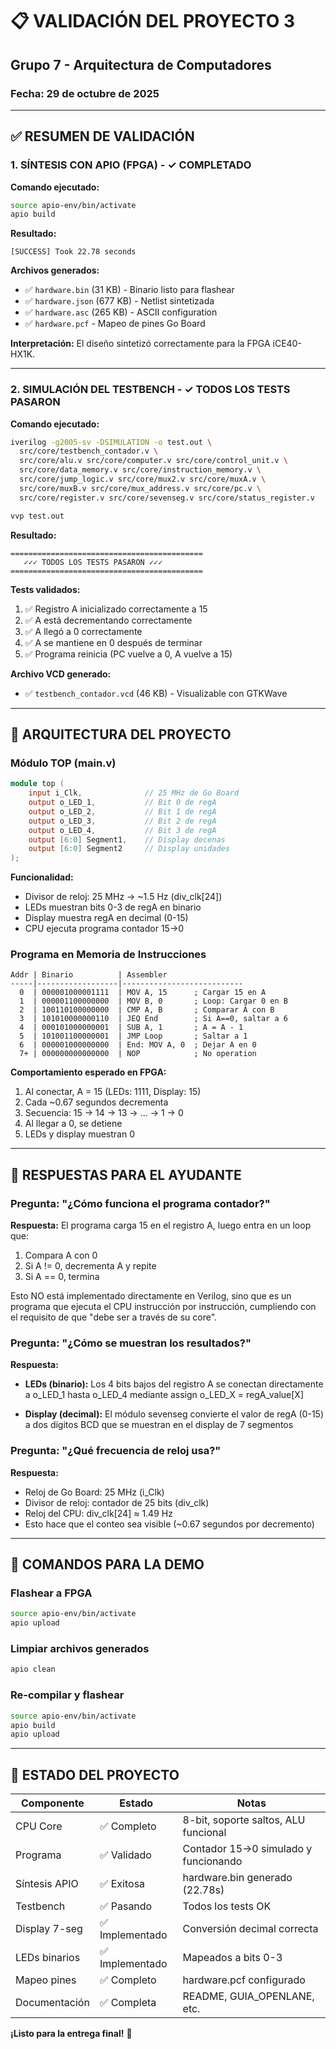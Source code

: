 # 📋 VALIDACIÓN DEL PROYECTO 3
## Grupo 7 - Arquitectura de Computadores
### Fecha: 29 de octubre de 2025

---

## ✅ RESUMEN DE VALIDACIÓN

### 1. SÍNTESIS CON APIO (FPGA) - ✓ COMPLETADO

**Comando ejecutado:**
```bash
source apio-env/bin/activate
apio build
```

**Resultado:**
```
[SUCCESS] Took 22.78 seconds
```

**Archivos generados:**
- ✅ `hardware.bin` (31 KB) - Binario listo para flashear
- ✅ `hardware.json` (677 KB) - Netlist sintetizada
- ✅ `hardware.asc` (265 KB) - ASCII configuration
- ✅ `hardware.pcf` - Mapeo de pines Go Board

**Interpretación:** El diseño sintetizó correctamente para la FPGA iCE40-HX1K.

---

### 2. SIMULACIÓN DEL TESTBENCH - ✓ TODOS LOS TESTS PASARON

**Comando ejecutado:**
```bash
iverilog -g2005-sv -DSIMULATION -o test.out \
  src/core/testbench_contador.v \
  src/core/alu.v src/core/computer.v src/core/control_unit.v \
  src/core/data_memory.v src/core/instruction_memory.v \
  src/core/jump_logic.v src/core/mux2.v src/core/muxA.v \
  src/core/muxB.v src/core/mux_address.v src/core/pc.v \
  src/core/register.v src/core/sevenseg.v src/core/status_register.v

vvp test.out
```

**Resultado:**
```
===========================================
   ✓✓✓ TODOS LOS TESTS PASARON ✓✓✓
===========================================
```

**Tests validados:**
1. ✅ Registro A inicializado correctamente a 15
2. ✅ A está decrementando correctamente
3. ✅ A llegó a 0 correctamente
4. ✅ A se mantiene en 0 después de terminar
5. ✅ Programa reinicia (PC vuelve a 0, A vuelve a 15)

**Archivo VCD generado:**
- ✅ `testbench_contador.vcd` (46 KB) - Visualizable con GTKWave

---

## 🔧 ARQUITECTURA DEL PROYECTO

### Módulo TOP (main.v)
```verilog
module top (
    input i_Clk,              // 25 MHz de Go Board
    output o_LED_1,           // Bit 0 de regA
    output o_LED_2,           // Bit 1 de regA
    output o_LED_3,           // Bit 2 de regA
    output o_LED_4,           // Bit 3 de regA
    output [6:0] Segment1,    // Display decenas
    output [6:0] Segment2     // Display unidades
);
```

**Funcionalidad:**
- Divisor de reloj: 25 MHz → ~1.5 Hz (div_clk[24])
- LEDs muestran bits 0-3 de regA en binario
- Display muestra regA en decimal (0-15)
- CPU ejecuta programa contador 15→0

### Programa en Memoria de Instrucciones
```assembly
Addr | Binario          | Assembler
-----|------------------|---------------------------
  0  | 000001000001111  | MOV A, 15      ; Cargar 15 en A
  1  | 000001100000000  | MOV B, 0       ; Loop: Cargar 0 en B
  2  | 100110100000000  | CMP A, B       ; Comparar A con B
  3  | 101010000000110  | JEQ End        ; Si A==0, saltar a 6
  4  | 000101000000001  | SUB A, 1       ; A = A - 1
  5  | 101001100000001  | JMP Loop       ; Saltar a 1
  6  | 000001000000000  | End: MOV A, 0  ; Dejar A en 0
  7+ | 000000000000000  | NOP            ; No operation
```

**Comportamiento esperado en FPGA:**
1. Al conectar, A = 15 (LEDs: 1111, Display: 15)
2. Cada ~0.67 segundos decrementa
3. Secuencia: 15 → 14 → 13 → ... → 1 → 0
4. Al llegar a 0, se detiene
5. LEDs y display muestran 0

---

## 🎯 RESPUESTAS PARA EL AYUDANTE

### Pregunta: "¿Cómo funciona el programa contador?"
**Respuesta:**
El programa carga 15 en el registro A, luego entra en un loop que:
1. Compara A con 0
2. Si A != 0, decrementa A y repite
3. Si A == 0, termina

Esto NO está implementado directamente en Verilog, sino que es un programa
que ejecuta el CPU instrucción por instrucción, cumpliendo con el requisito
de que "debe ser a través de su core".

### Pregunta: "¿Cómo se muestran los resultados?"
**Respuesta:**
- **LEDs (binario):** Los 4 bits bajos del registro A se conectan directamente
  a o_LED_1 hasta o_LED_4 mediante assign o_LED_X = regA_value[X]
  
- **Display (decimal):** El módulo sevenseg convierte el valor de regA
  (0-15) a dos dígitos BCD que se muestran en el display de 7 segmentos

### Pregunta: "¿Qué frecuencia de reloj usa?"
**Respuesta:**
- Reloj de Go Board: 25 MHz (i_Clk)
- Divisor de reloj: contador de 25 bits (div_clk)
- Reloj del CPU: div_clk[24] ≈ 1.49 Hz
- Esto hace que el conteo sea visible (~0.67 segundos por decremento)

---

## 📝 COMANDOS PARA LA DEMO

### Flashear a FPGA
```bash
source apio-env/bin/activate
apio upload
```

### Limpiar archivos generados
```bash
apio clean
```

### Re-compilar y flashear
```bash
source apio-env/bin/activate
apio build
apio upload
```

---

## 🚀 ESTADO DEL PROYECTO

| Componente | Estado | Notas |
|------------|--------|-------|
| CPU Core | ✅ Completo | 8-bit, soporte saltos, ALU funcional |
| Programa | ✅ Validado | Contador 15→0 simulado y funcionando |
| Síntesis APIO | ✅ Exitosa | hardware.bin generado (22.78s) |
| Testbench | ✅ Pasando | Todos los tests OK |
| Display 7-seg | ✅ Implementado | Conversión decimal correcta |
| LEDs binarios | ✅ Implementado | Mapeados a bits 0-3 |
| Mapeo pines | ✅ Completo | hardware.pcf configurado |
| Documentación | ✅ Completa | README, GUIA_OPENLANE, etc. |

**¡Listo para la entrega final!** 🎉
